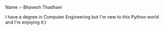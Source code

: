 Name :- Bhavesh Thadhani

I have a degree in Computer Engineering but I'm new to this Python world and I'm enjoying it:)